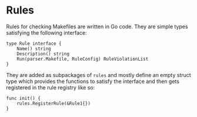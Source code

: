 # Rules

Rules for checking Makefiles are written in Go code. They are simple types
satisfying the following interface:

```
type Rule interface {
	Name() string
	Description() string
	Run(parser.Makefile, RuleConfig) RuleViolationList
}
```

They are added as subpackages of `rules` and mostly define an empty struct
type which provides the functions to satisfy the interface and then gets
registered in the rule registry like so:

```
func init() {
	rules.RegisterRule(&Rule1{})
}
```

